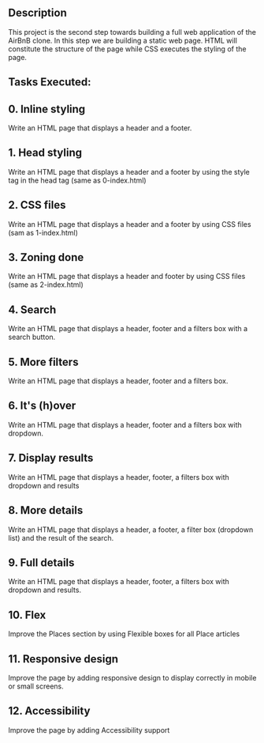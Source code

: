 ## Description

This project is the second step towards building a full web application of the AirBnB clone. In this step we are building a static web page.  HTML will constitute the structure of the page while CSS executes the styling of the page.


## Tasks Executed:


## 0. Inline styling

Write an HTML page that displays a header and a footer.



## 1. Head styling
    
Write an HTML page that displays a header and a footer by using the style tag in the head tag (same as 0-index.html)



## 2. CSS files
    
Write an HTML page that displays a header and a footer by using CSS files (sam as 1-index.html)



## 3. Zoning done
    
Write an HTML page that displays a header and footer by using CSS files (same as 2-index.html)



## 4. Search
  
Write an HTML page that displays a header, footer and a filters box with a search button.



## 5. More filters
    
Write an HTML page that displays a header, footer and a filters box.



## 6. It's (h)over

Write an HTML page that displays a header, footer and a filters box with dropdown.



## 7. Display results
    
Write an HTML page that displays a header, footer, a filters box with dropdown and results



## 8. More details
    
Write an HTML page that displays a header, a footer, a filter box (dropdown list) and the result of the search.



## 9. Full details

Write an HTML page that displays a header, footer, a filters box with dropdown and results.



## 10. Flex
   
Improve the Places section by using Flexible boxes for all Place articles



## 11. Responsive design
   
Improve the page by adding responsive design to display correctly in mobile or small screens.



## 12. Accessibility
 
Improve the page by adding Accessibility support